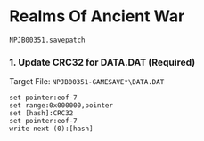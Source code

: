 #  Realms Of Ancient War 

`NPJB00351.savepatch`

### 1. Update CRC32 for DATA.DAT (Required)

Target File: `NPJB00351-GAMESAVE*\DATA.DAT`

```
set pointer:eof-7
set range:0x000000,pointer
set [hash]:CRC32
set pointer:eof-7
write next (0):[hash]
```

